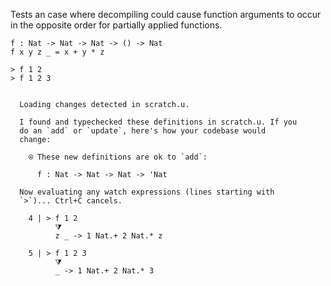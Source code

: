 Tests an case where decompiling could cause function arguments to occur in the
opposite order for partially applied functions.

``` unison
f : Nat -> Nat -> Nat -> () -> Nat
f x y z _ = x + y * z

> f 1 2
> f 1 2 3
```

``` ucm

  Loading changes detected in scratch.u.

  I found and typechecked these definitions in scratch.u. If you
  do an `add` or `update`, here's how your codebase would
  change:
  
    ⍟ These new definitions are ok to `add`:
    
      f : Nat -> Nat -> Nat -> 'Nat
  
  Now evaluating any watch expressions (lines starting with
  `>`)... Ctrl+C cancels.

    4 | > f 1 2
          ⧩
          z _ -> 1 Nat.+ 2 Nat.* z
  
    5 | > f 1 2 3
          ⧩
          _ -> 1 Nat.+ 2 Nat.* 3

```
